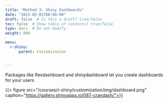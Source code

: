 ```yaml
---
title: "Method 3: Shiny Dashboards"
date: "2023-05-01T00:00:00"
draft: false  # Is this a draft? true/false
toc: false  # Show table of contents? true/false
type: docs  # Do not modify.
weight: 800

menu:
  r-shiny:
      parent: Customization


---
```


Packages like flexdashboard and shinydashboard let you create dashboards for your users

{{< figure src="/courses/r-shiny/customization/img/dashboard.png" caption="https://gallery.shinyapps.io/087-crandash/">}}

